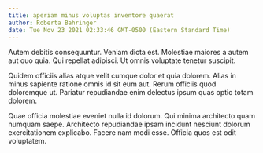 ```yaml
---
title: aperiam minus voluptas inventore quaerat
author: Roberta Bahringer
date: Tue Nov 23 2021 02:33:46 GMT-0500 (Eastern Standard Time)
---
```

Autem debitis consequuntur. Veniam dicta est. Molestiae maiores a autem aut quo quia. Qui repellat adipisci. Ut omnis voluptate tenetur suscipit.

 Quidem officiis alias atque velit cumque dolor et quia dolorem. Alias in minus sapiente ratione omnis id sit eum aut. Rerum officiis quod doloremque ut. Pariatur repudiandae enim delectus ipsum quas optio totam dolorem.

 Quae officia molestiae eveniet nulla id dolorum. Qui minima architecto quam numquam saepe. Architecto repudiandae ipsam incidunt nesciunt dolorum exercitationem explicabo. Facere nam modi esse. Officia quos est odit voluptatem.